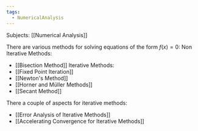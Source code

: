 ```yaml
---
tags:
  - NumericalAnalysis
---
```

Subjects: [[Numerical Analysis]]

There are various methods for solving equations of the form $f(x) = 0$:
Non Iterative Methods:
- [[Bisection Method]]
Iterative Methods:
- [[Fixed Point Iteration]]
- [[Newton's Method]]
- [[Horner and Müller Methods]]
- [[Secant Method]]

There a couple of aspects for iterative methods:
- [[Error Analysis of Iterative Methods]]
- [[Accelerating Convergence for Iterative Methods]]
